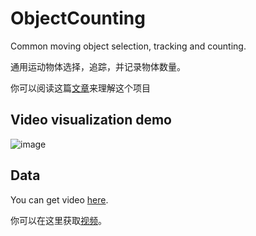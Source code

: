# ObjectCounting
Common moving object selection, tracking and counting.

通用运动物体选择，追踪，并记录物体数量。

你可以阅读这篇[文章](http://jupiterd.top/2018/06/23/python-opencv-object-counting.html)来理解这个项目

## Video visualization demo
![image](http://p88h3xolw.bkt.clouddn.com/18-6-24/53667606.jpg)

## Data
You can get video [here](https://youtu.be/wqctLW0Hb_0).

你可以在这里获取[视频](https://youtu.be/wqctLW0Hb_0)。
